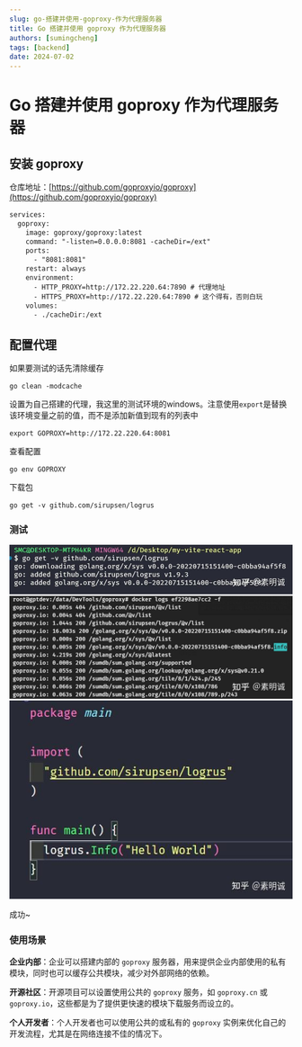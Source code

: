 ```yaml
---
slug: go-搭建并使用-goproxy-作为代理服务器
title: Go 搭建并使用 goproxy 作为代理服务器
authors: [sumingcheng]
tags: [backend]
date: 2024-07-02
---
```


# Go 搭建并使用 goproxy 作为代理服务器



 

## 安装 goproxy  

仓库地址：[https://github.com/goproxyio/goproxy](https://github.com/goproxyio/goproxy)

```
services:
  goproxy:
    image: goproxy/goproxy:latest
    command: "-listen=0.0.0.0:8081 -cacheDir=/ext"
    ports:
      - "8081:8081"
    restart: always
    environment:
      - HTTP_PROXY=http://172.22.220.64:7890 # 代理地址
      - HTTPS_PROXY=http://172.22.220.64:7890 # 这个得有，否则白玩
    volumes:
      - ./cacheDir:/ext
```
## 配置代理  

如果要测试的话先清除缓存

```
go clean -modcache
```

设置为自己搭建的代理，我这里的测试环境的windows。注意使用`export`是替换该环境变量之前的值，而不是添加新值到现有的列表中

```
export GOPROXY=http://172.22.220.64:8081
```

查看配置

```
go env GOPROXY
```

下载包

```
go get -v github.com/sirupsen/logrus
```
### 测试  
![36dd244a94607dce1a9e004e60e89a2e](../image/36dd244a94607dce1a9e004e60e89a2e.jpg)![76da0346edcede665a737c847c6473a2](../image/76da0346edcede665a737c847c6473a2.jpg)![0cb74ada0bc74a2d10bd4d9941276636](../image/0cb74ada0bc74a2d10bd4d9941276636.jpg)

成功~

  
  
### 使用场景  

**企业内部**：企业可以搭建内部的 `goproxy` 服务器，用来提供企业内部使用的私有模块，同时也可以缓存公共模块，减少对外部网络的依赖。

**开源社区**：开源项目可以设置使用公共的 `goproxy` 服务，如 `goproxy.cn` 或 `goproxy.io`，这些都是为了提供更快速的模块下载服务而设立的。

**个人开发者**：个人开发者也可以使用公共的或私有的 `goproxy` 实例来优化自己的开发流程，尤其是在网络连接不佳的情况下。